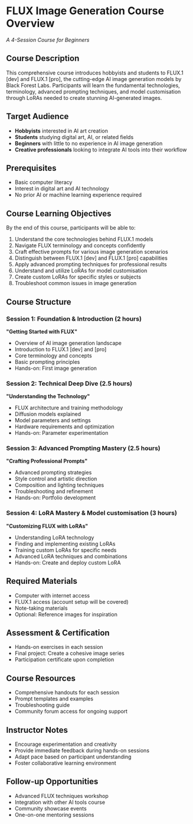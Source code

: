 # FLUX Image Generation Course Overview
*A 4-Session Course for Beginners*

## Course Description
This comprehensive course introduces hobbyists and students to FLUX.1 [dev] and FLUX.1 [pro], the cutting-edge AI image generation models by Black Forest Labs. Participants will learn the fundamental technologies, terminology, advanced prompting techniques, and model customisation through LoRAs needed to create stunning AI-generated images.

## Target Audience
- **Hobbyists** interested in AI art creation
- **Students** studying digital art, AI, or related fields
- **Beginners** with little to no experience in AI image generation
- **Creative professionals** looking to integrate AI tools into their workflow

## Prerequisites
- Basic computer literacy
- Interest in digital art and AI technology
- No prior AI or machine learning experience required

## Course Learning Objectives
By the end of this course, participants will be able to:
1. Understand the core technologies behind FLUX.1 models
2. Navigate FLUX terminology and concepts confidently
3. Craft effective prompts for various image generation scenarios
4. Distinguish between FLUX.1 [dev] and FLUX.1 [pro] capabilities
5. Apply advanced prompting techniques for professional results
6. Understand and utilize LoRAs for model customisation
7. Create custom LoRAs for specific styles or subjects
8. Troubleshoot common issues in image generation

## Course Structure

### Session 1: Foundation & Introduction (2 hours)
**"Getting Started with FLUX"**
- Overview of AI image generation landscape
- Introduction to FLUX.1 [dev] and [pro]
- Core terminology and concepts
- Basic prompting principles
- Hands-on: First image generation

### Session 2: Technical Deep Dive (2.5 hours)
**"Understanding the Technology"**
- FLUX architecture and training methodology
- Diffusion models explained
- Model parameters and settings
- Hardware requirements and optimization
- Hands-on: Parameter experimentation

### Session 3: Advanced Prompting Mastery (2.5 hours)
**"Crafting Professional Prompts"**
- Advanced prompting strategies
- Style control and artistic direction
- Composition and lighting techniques
- Troubleshooting and refinement
- Hands-on: Portfolio development

### Session 4: LoRA Mastery & Model customisation (3 hours)
**"Customizing FLUX with LoRAs"**
- Understanding LoRA technology
- Finding and implementing existing LoRAs
- Training custom LoRAs for specific needs
- Advanced LoRA techniques and combinations
- Hands-on: Create and deploy custom LoRA

## Required Materials
- Computer with internet access
- FLUX.1 access (account setup will be covered)
- Note-taking materials
- Optional: Reference images for inspiration

## Assessment & Certification
- Hands-on exercises in each session
- Final project: Create a cohesive image series
- Participation certificate upon completion

## Course Resources
- Comprehensive handouts for each session
- Prompt templates and examples
- Troubleshooting guide
- Community forum access for ongoing support

## Instructor Notes
- Encourage experimentation and creativity
- Provide immediate feedback during hands-on sessions
- Adapt pace based on participant understanding
- Foster collaborative learning environment

## Follow-up Opportunities
- Advanced FLUX techniques workshop
- Integration with other AI tools course
- Community showcase events
- One-on-one mentoring sessions